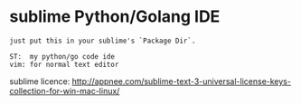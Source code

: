 # sublime Python/Golang IDE

    just put this in your sublime's `Package Dir`.

    ST:  my python/go code ide  
    vim: for normal text editor

sublime licence:
http://appnee.com/sublime-text-3-universal-license-keys-collection-for-win-mac-linux/

